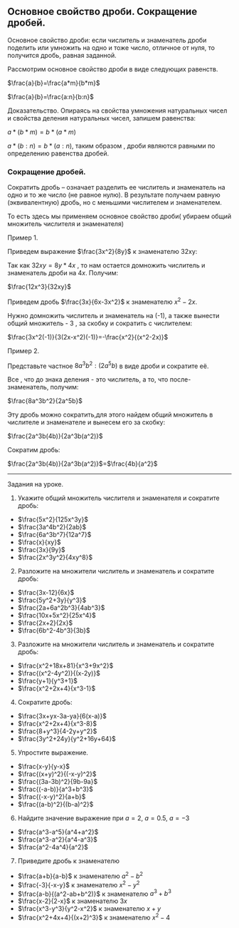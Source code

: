 ## Основное свойство дроби. Сокращение дробей.

Основное свойство дроби: если числитель  и знаменатель дроби поделить или умножить на одно и тоже число, отличное от нуля, то получится дробь, равная заданной.

Рассмотрим основное свойство дроби в виде следующих равенств.

$\frac{a}{b}=\frac{a*m}{b*m}$

$\frac{a}{b}=\frac{a:n}{b:n}$

Доказательство. Опираясь на свойства умножения натуральных чисел и свойства деления натуральных чисел, запишем равенства: 

$a*(b*m)=b*(a*m)$ 

$a*(b:n)=b*(a:n)$, таким образом , дроби являются равными по определению равенства дробей.

### Cокращение дробей.

Сократить дробь – означает разделить ее числитель и знаменатель на одно и то же число (не равное нулю). В результате получаем равную (эквивалентную) дробь, но с меньшими числителем и знаменателем.

То есть здесь мы применяем основное свойство дроби( убираем общий множитель числителя и знаменателя)

Пример 1.

Приведем выражение $\frac{3x^2}{8y}$ к знаменателю 32xy:

Так как $32xy=8y*4x$ , то нам остается домножить числитель и знаменатель дроби на $4x$. Получим:

$\frac{12x^3}{32xy}$

Приведем дробь $\frac{3x}{6x-3x^2}$  к знаменателю $x^2-2x$.

Нужно домножить числитель и знаменатель на (-1), а также вынести общий множитель - 3 , за скобку и сократить с числителем:

$\frac{3x^2(-1)}{3(2x-x^2)(-1)}=-\frac{x^2}{(x^2-2x)}$

Пример 2.

Представьте частное $8a^3b^2:(2a^5b)$
 в виде дроби и сократите её.

Все , что до знака деления - это числитель, а то, что после- знаменатель, получим:

$\frac{8a^3b^2}{2a^5b}$

Эту дробь можно сократить,для этого найдем общий множитель в числителе и знаменателе  и вынесем  его за скобку:

$\frac{2a^3b(4b)}{2a^3b(a^2)}$

Сократим дробь:

$\frac{2a^3b(4b)}{2a^3b(a^2)}$=$\frac{4b}{a^2}$

***

Задания на уроке.

1) Укажите общий множитель числителя и знаменателя и сократите дробь:

- $\frac{5x^2}{125x^3y}$
- $\frac{3a^4b^2}{2ab}$
- $\frac{6a^3b^7}{12a^7}$
- $\frac{x}{xy}$
- $\frac{3x}{9y}$
- $\frac{2x^3y^2}{4xy^8}$

2) Разложите на множители числитель и знаменатель и сократите дробь:
- $\frac{3x-12}{6x}$
- $\frac{5y^2+3y}{y^3}$
- $\frac{2a+6a^2b^3}{4ab^3}$
- $\frac{10x+5x^2}{25x^4}$
- $\frac{2x+2}{2x}$
- $\frac{6b^2-4b^3}{3b}$

3) Разложите на множители числитель и знаменатель и сократите дробь:
- $\frac{x^2+18x+81}{x^3+9x^2}$
- $\frac{(x^2-4y^2)}{(x-2y)}$
- $\frac{y+1}{y^3+1}$
- $\frac{x^2+2x+4}{x^3-1}$

4) Cократите дробь:

- $\frac{3x+yx-3a-ya}{6(x-a)}$
- $\frac{x^2+2x+4}{x^3-8}$
- $\frac{8+y^3}{4-2y+y^2}$
- $\frac{3y^2+24y}{y^2+16y+64}$

5) Упростите выражение.

- $\frac{x-y}{y-x}$
- $\frac{(x+y)^2}{(-x-y)^2}$
- $\frac{(3a-3b)^2}{9b-9a}$
- $\frac{(-a-b)}{a^3+b^3}$
- $\frac{(-x-y)^2}{a+b}$
- $\frac{(a-b)^2}{(b-a)^2}$

6) Найдите значение выражение при $a=2$, $a=0.5$, $a=-3$

- $\frac{a^3-a^5}{a^4+a^2}$
- $\frac{a^3-a^2}{a^4-a^3}$
- $\frac{a^2-4a^4}{a^2}$
7) Приведите дробь к знаменателю
- $\frac{a+b}{a-b}$  к знаменателю $a^2-b^2$
- $\frac{-3}{-x-y}$  к знаменателю $x^2-y^2$
- $\frac{a-b}{(a^2-ab+b^2)}$ к знаменателю  $a^3+b^3$
- $\frac{x-2}{2-x}$ к знаменателю $3x$
- $\frac{x^3-y^3}{y^2-x^2}$ к знаменателю $x+y$
- $\frac{x^2+4x+4}{(x+2)^3}$   к знаменателю $x^2-4$

